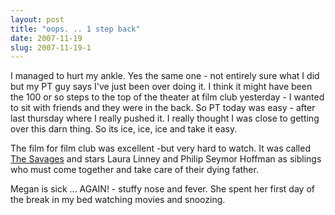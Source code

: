 ```yaml
---
layout: post
title: "oops. .. 1 step back"
date: 2007-11-19
slug: 2007-11-19-1
---
```


I managed to hurt my ankle.  Yes the same one - not entirely sure what I did but my PT guy says I&apos;ve just been over doing it.  I think it might have been the 100 or so steps to the top of the theater at film club yesterday - I wanted to sit with friends and they were in the back.  So PT today was easy - after last thursday where I really pushed it.  I really thought I was close to getting over this darn thing.  So its ice, ice, ice and take it easy.

The film for film club was excellent -but very hard to watch.  It was called  [The Savages](http://www.rottentomatoes.com/m/savages/)  and stars Laura Linney and Philip Seymor Hoffman as siblings who must come together and take care of their dying father.  

Megan is sick ... AGAIN! - stuffy nose and fever.  She spent her first day of the break in my bed watching movies and snoozing.

